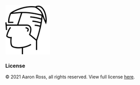 <a href="https://aaronross.tech">
  <img src="./src/svgs/portrait.svg" width="140" />
</a>

### License

&copy; 2021 Aaron Ross, all rights reserved. View full license [here](LICENSE).
